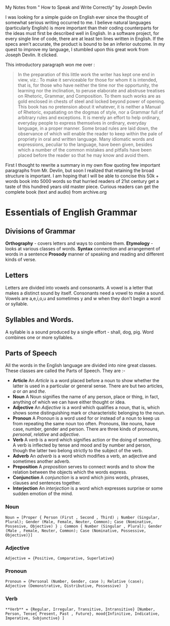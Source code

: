 My Notes from " How to Speak and Write Correctly" by Joseph Devlin


I was looking for a simple guide on English ever since the thought of somewhat serious writing occurred to me. I believe natural languages (particularly English) is more important than their coding counterparts for the ideas must first be described well in English. In a software project, for every single line of code, there are at least ten lines written in English. If the specs aren't accurate, the product is bound to be an inferior outcome. In my quest to improve my language, I stumbled upon this great work from Joseph Devlin. It clicked. 

This introductory paragraph won me over :

>In the preparation of this little work the writer has kept one end in view, viz.: To make it serviceable for those for whom it is intended, that is, for those who have neither the time nor the opportunity, the learning nor the inclination, to peruse elaborate and abstruse treatises on Rhetoric, Grammar, and Composition. To them such works are as gold enclosed in chests of steel and locked beyond power of opening. This book has no pretension about it whatever, it is neither a Manual of Rhetoric, expatiating on the dogmas of style, nor a Grammar full of arbitrary rules and exceptions. It is merely an effort to help ordinary, everyday people to express themselves in ordinary, everyday language, in a proper manner.  Some broad rules are laid down, the observance of which will enable the reader to keep within the pale of propriety in oral and written language.  Many idiomatic words and expressions, peculiar to the language, have been given, besides which a number of the common mistakes and pitfalls have been placed before the reader so that he may know and avoid them.


First I thought to rewrite a summary in my own flow quoting few important paragraphs from Mr. Devlin, but soon I realized that retaining the broad structure is important. I am hoping that I will be able to concise this 50k + words book into 5000 words so that hurried readers of 21st century get a taste of this hundred years old master piece. Curious readers can get the complete book (text and audio) from archive.org

# Essentials of English Grammar

## Divisions of Grammar

**Orthography** - covers letters and ways to combine them. 
**Etymology** - looks at various classes of words. 
**Syntax** connection and arrangement of words in a sentence
**Prosody** manner of speaking and reading and different kinds of verse. 

## Letters

Letters are divided into vowels and consonants. A vowel is a letter that makes a distinct sound by itself. Consonants need a vowel to make a sound. Vowels are a,e,i,o,u and sometimes y and w when they don't begin a word or syllable. 

## Syllables and Words. 

A syllable is a sound produced by a single effort - shall, dog, pig. Word combines one or more syllables.

## Parts of Speech 

All the words in the English language are divided into nine great classes. These classes are called the Parts of Speech. They are :- 
- **Article** An _Article_ is a word placed before a noun to show whether the latter is used in a particular or general sense. There are but two articles, _a_ or _an_ and _the_.
- **Noun** A Noun signifies the name of any person, place or thing, in fact, anything of which we can have either thought or idea. 
- **Adjective** An _Adjective_ is a word which qualifies a noun, that is, which shows some distinguishing mark or characteristic belonging to the noun.
- **Pronoun** A _Pronoun_ is a word used for or instead of a noun to keep us from repeating the same noun too often. Pronouns, like nouns, have case, number, gender and person. There are three kinds of pronouns, _personal_, _relative_ and _adjective_.
- **Verb** A _verb_ is a word which signifies action or the doing of something. A verb is inflected by tense and mood and by number and person, though the latter two belong strictly to the subject of the verb.
- **Adverb** An _adverb_ is a word which modifies a verb, an adjective and sometimes another adverb.
- **Preposition** A _preposition_ serves to connect words and to show the relation between the objects which the words express.
- **Conjunction** A _conjunction_ is a word which joins words, phrases, clauses and sentences together.
- **Interjection** An _interjection_ is a word which expresses surprise or some sudden emotion of the mind.

### Noun

	Noun = [Proper { Person (First , Second , Third) ; Number (Singular, Plural); Gender (Male, Female, Neuter, Common); Case (Nominative, Possesive, Objective) } ; Common { Number (Singular , Plural); Gender (Male , Female, Neuter, Common); Case (Nominative, Possessive, Objective)}]

### Adjective


	Adjective = {Positive, Comparative, Superlative}

### Pronoun

	Pronoun = {Personal (Number, Gender, case ); Relative (case); Adjective (Demonstrative, Distributive, Possessive)  }

### Verb 
	**Verb** = {Regular, Irregular, Transitive, Intransitive} [Number, Person, Tense{ Present, Past , Future}, mood{Infinitive, Indicative, Imperative, Subjunctive} ]




